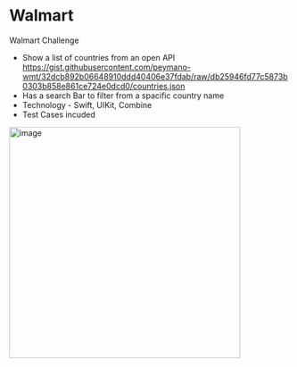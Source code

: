# Walmart
Walmart Challenge 
- Show a list of countries from an open API
https://gist.githubusercontent.com/peymano-wmt/32dcb892b06648910ddd40406e37fdab/raw/db25946fd77c5873b0303b858e861ce724e0dcd0/countries.json
- Has a search Bar to filter from a spacific country name
- Technology - Swift, UIKit, Combine
- Test Cases incuded

<img width="414" alt="image" src="https://github.com/user-attachments/assets/958ea90b-892a-4d08-a71d-08935d9fa716" />
